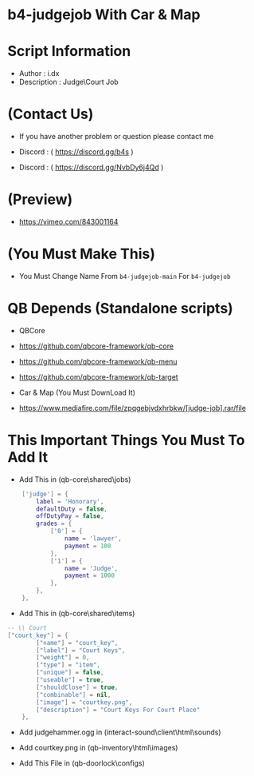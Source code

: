 # b4-judgejob With Car & Map
# Script Information

- Author : i.dx
- Description : Judge\Court Job

# (Contact Us)

- If you have another problem or question please contact me

- Discord : ( https://discord.gg/b4s )
- Discord : ( https://discord.gg/NvbDy6j4Qd )

# (Preview)
- https://vimeo.com/843001164

# (You Must Make This)
- You Must Change Name From `b4-judgejob-main` For `b4-judgejob`

# QB Depends (Standalone scripts)

- QBCore
- https://github.com/qbcore-framework/qb-core
- https://github.com/qbcore-framework/qb-menu
- https://github.com/qbcore-framework/qb-target

- Car & Map (You Must DownLoad It)
- https://www.mediafire.com/file/zpqgebjvdxhrbkw/[judge-job].rar/file

# This Important Things You Must To Add It

* Add This in (qb-core\shared\jobs)

```lua
	['judge'] = {
		label = 'Honorary',
		defaultDuty = false,
		offDutyPay = false,
		grades = {
            ['0'] = {
                name = 'lawyer',
                payment = 100
            },
            ['1'] = {
                name = 'Judge',
                payment = 1000
            },
        },
	},
```

* Add This in (qb-core\shared\items)

```lua
-- \\ Court
["court_key"] = {
        ["name"] = "court_key",
        ["label"] = "Court Keys",
        ["weight"] = 0,
        ["type"] = "item",
        ["unique"] = false,
        ["useable"] = true,
        ["shouldClose"] = true,
        ["combinable"] = nil,
        ["image"] = "courtkey.png",
        ["description"] = "Court Keys For Court Place"
    },
```

* Add judgehammer.ogg in (interact-sound\client\html\sounds)

* Add courtkey.png in (qb-inventory\html\images)

* Add This File in (qb-doorlock\configs)
